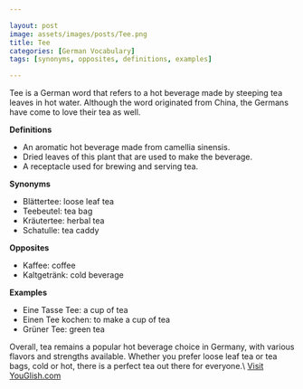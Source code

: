 ```yaml
---

layout: post
image: assets/images/posts/Tee.png
title: Tee
categories: [German Vocabulary]
tags: [synonyms, opposites, definitions, examples]

---
```


Tee is a German word that refers to a hot beverage made by steeping tea leaves in hot water. Although the word originated from China, the Germans have come to love their tea as well.

**Definitions**

- An aromatic hot beverage made from camellia sinensis.
- Dried leaves of this plant that are used to make the beverage.
- A receptacle used for brewing and serving tea.

**Synonyms**

- Blättertee: loose leaf tea
- Teebeutel: tea bag
- Kräutertee: herbal tea
- Schatulle: tea caddy

**Opposites**

- Kaffee: coffee
- Kaltgetränk: cold beverage

**Examples**

- Eine Tasse Tee: a cup of tea
- Einen Tee kochen: to make a cup of tea
- Grüner Tee: green tea

Overall, tea remains a popular hot beverage choice in Germany, with various flavors and strengths available. Whether you prefer loose leaf tea or tea bags, cold or hot, there is a perfect tea out there for everyone.\ <a id="yg-widget-0" class="youglish-widget" data-query="Tee" data-lang="german" data-components="8412" data-auto-start="0" data-bkg-color="theme_light" data-title="How%20to%20pronounce%20Tee%20in%20German"  rel="nofollow" href="https://youglish.com">Visit YouGlish.com</a><script async src="https://youglish.com/public/emb/widget.js" charset="utf-8"></script>